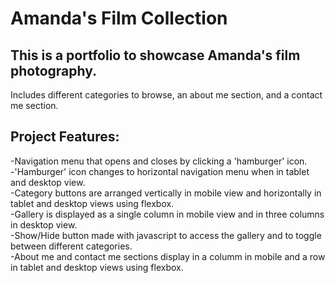 # Amanda's Film Collection

## This is a portfolio to showcase Amanda's film photography.
Includes different categories to browse, an about me section, and a contact me section.

## Project Features:
-Navigation menu that opens and closes by clicking a 'hamburger' icon.<br>
-'Hamburger' icon changes to horizontal navigation menu when in tablet and desktop view.<br>
-Category buttons are arranged vertically in mobile view and horizontally in tablet and desktop views using flexbox.<br>
-Gallery is displayed as a single column in mobile view and in three columns in desktop view.<br>
-Show/Hide button made with javascript to access the gallery and to toggle between different categories.<br>
-About me and contact me sections display in a columm in mobile and a row in tablet and desktop views using flexbox.

